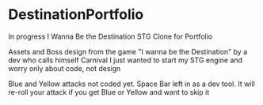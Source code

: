# DestinationPortfolio
In progress I Wanna Be the Destination STG Clone for Portfolio

Assets and Boss design from the game "I wanna be the Destination" by a dev who calls himself Carnival
I just wanted to start my STG engine and worry only about code, not design

Blue and Yellow attacks not coded yet. 
Space Bar left in as a dev tool. It will re-roll your attack if you get Blue or Yellow and want to skip it
